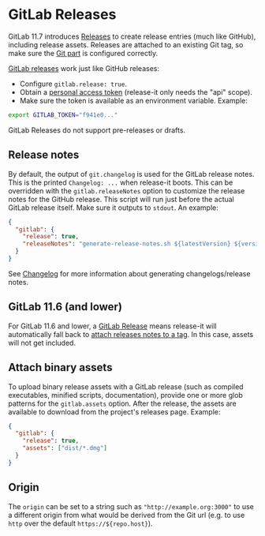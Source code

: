 # GitLab Releases

GitLab 11.7 introduces [Releases](https://docs.gitlab.com/ce/user/project/releases.html) to create release entries (much
like GitHub), including release assets. Releases are attached to an existing Git tag, so make sure the
[Git part](./git.md) is configured correctly.

[GitLab releases](https://docs.gitlab.com/ee/workflow/releases.html) work just like GitHub releases:

- Configure `gitlab.release: true`.
- Obtain a [personal access token](https://gitlab.com/profile/personal_access_tokens) (release-it only needs the "api"
  scope).
- Make sure the token is available as an environment variable. Example:

```bash
export GITLAB_TOKEN="f941e0..."
```

GitLab Releases do not support pre-releases or drafts.

## Release notes

By default, the output of `git.changelog` is used for the GitLab release notes. This is the printed `Changelog: ...`
when release-it boots. This can be overridden with the `gitlab.releaseNotes` option to customize the release notes for
the GitHub release. This script will run just before the actual GitLab release itself. Make sure it outputs to `stdout`.
An example:

```json
{
  "gitlab": {
    "release": true,
    "releaseNotes": "generate-release-notes.sh ${latestVersion} ${version}"
  }
}
```

See [Changelog](./changelog) for more information about generating changelogs/release notes.

## GitLab 11.6 (and lower)

For GitLab 11.6 and lower, a [GitLab Release](https://docs.gitlab.com/ce/workflow/releases.html) means release-it will
automatically fall back to [attach releases notes to a tag](https://docs.gitlab.com/ce/workflow/releases.html). In this
case, assets will not get included.

## Attach binary assets

To upload binary release assets with a GitLab release (such as compiled executables, minified scripts, documentation),
provide one or more glob patterns for the `gitlab.assets` option. After the release, the assets are available to
download from the project's releases page. Example:

```json
{
  "gitlab": {
    "release": true,
    "assets": ["dist/*.dmg"]
  }
}
```

## Origin

The `origin` can be set to a string such as `"http://example.org:3000"` to use a different origin from what would be
derived from the Git url (e.g. to use `http` over the default `https://${repo.host}`).
